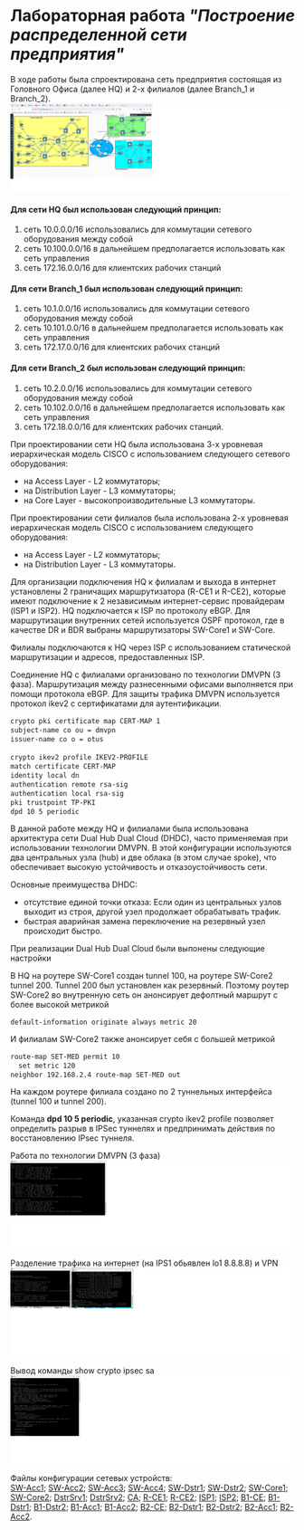 #          Лабораторная работа _"Построение распределенной сети предприятия"_


  В ходе работы была спроектирована сеть предприятия состоящая из Головного Офиса (далее HQ) и 2-х филиалов (далее Branch_1 и Branch_2).
![](total_schem_.jpg)
     
#### Для сети HQ был использован следующий принцип:
  1. сеть 10.0.0.0/16 использовались для коммутации сетевого оборудования между собой
  2. сеть 10.100.0.0/16 в дальнейшем предполагается использовать как сеть управления
  3. сеть 172.16.0.0/16 для клиентских рабочих станций

#### Для сети Branch_1 был использован следующий принцип:
  1. сеть 10.1.0.0/16 использовались для коммутации сетевого оборудования между собой
  2. сеть 10.101.0.0/16 в дальнейшем предполагается использовать как сеть управления
  3. сеть 172.17.0.0/16 для клиентских рабочих станций

#### Для сети Branch_2 был использован следующий принцип:
  1. сеть 10.2.0.0/16 использовались для коммутации сетевого оборудования между собой
  2. сеть 10.102.0.0/16 в дальнейшем предполагается использовать как сеть управления
  3. сеть 172.18.0.0/16 для клиентских рабочих станций.
      
  При проектировании сети HQ была использована 3-х уровневая иерархическая модель CISCO с использованием следующего сетевого оборудования:
- на Access Layer - L2 коммутаторы;
- на Distribution Layer - L3 коммутаторы;
- на Core Layer - высокопроизводительные L3 коммутаторы.

При проектировании сети филиалов была использована 2-х уровневая иерархическая модель CISCO с использованием следующего оборудования:
- на Access Layer - L2 коммутаторы;
- на Distribution Layer - L3 коммутаторы.

Для организации подключения HQ к филиалам и выхода в интернет установлены 2 граничащих маршрутизатора (R-CE1 и R-CE2), которые имеют подключение к 2
независимым интернет-сервис провайдерам (ISP1 и ISP2). HQ подключается к ISP по протоколу eBGP. Для маршрутизации внутренних сетей используется OSPF 
протокол, где в качестве DR и BDR выбраны маршрутизаторы SW-Core1 и SW-Core. 

Филиалы подключаются к HQ через  ISP с использованием статической маршрутизации и адресов, предоставленных ISP. 
	 
Соединение HQ с филиалами организовано по технологии DMVPN (3 фаза). Маршрутизация между разнесенными офисами выполняется при помощи протокола eBGP.
Для защиты трафика DMVPN используется протокол ikev2 с сертификатами для аутентификации.

    crypto pki certificate map CERT-MAP 1
    subject-name co ou = dmvpn
    issuer-name co o = otus

    crypto ikev2 profile IKEV2-PROFILE
    match certificate CERT-MAP
    identity local dn
    authentication remote rsa-sig
    authentication local rsa-sig
    pki trustpoint TP-PKI
    dpd 10 5 periodic

В данной работе между HQ и филиалами была использована архитектура сети Dual Hub Dual Cloud (DHDC), часто применяемая при использовании технологии DMVPN. 
В этой конфигурации используются два центральных узла (hub) и две облака (в этом случае spoke), что обеспечивает высокую устойчивость и отказоустойчивость
сети.

Основные преимущества DHDC:
 - отсутствие единой точки отказа: Если один из центральных узлов выходит из строя, другой узел продолжает обрабатывать трафик.
 - быстрая аварийная замена переключение на резервный узел происходит быстро.

При реализации Dual Hub Dual Cloud были выпонены следующие настройки

В HQ на роутере SW-Core1 создан tunnel 100, на роутере SW-Core2 tunnel 200. Tunnel 200 был установлен как резервный. Поэтому роутер SW-Core2 во внутренную
сеть он анонсирует дефолтный маршрут с более высокой метрикой

    default-information originate always metric 20

И филиалам SW-Core2 также анонсирует себя с большей метрикой 

    route-map SET-MED permit 10
      set metric 120
    neighbor 192.168.2.4 route-map SET-MED out

На каждом роутере филиала создано по 2 туннельных интерфейса (tunnel 100 и tunnel 200).

Команда **__dpd 10 5 periodic__**, указанная crypto ikev2 profile позволяет определить разрыв в IPSec туннелях и предпринимать действия по восстановлению IPsec 
туннеля.


Работа по технологии DMVPN (3 фаза) 
![](DMVPN_stage3.jpg)

Разделение трафика на интернет (на IPS1 обьявлен lo1 8.8.8.8) и VPN
![](Access_Inet_and_VPN.jpg)

Вывод команды show crypto ipsec sa
![](IPsec.jpg)

Файлы конфигурации сетевых устройств:  
  [SW-Acc1](https://github.com/kononenko-yury/otus-network-practics/blob/main/lab45/SW-Acc1);
  [SW-Acc2](https://github.com/kononenko-yury/otus-network-practics/blob/main/lab45/SW-Acc2);
  [SW-Acc3](https://github.com/kononenko-yury/otus-network-practics/blob/main/lab45/SW-Acc3);
  [SW-Acc4](https://github.com/kononenko-yury/otus-network-practics/blob/main/lab45/SW-Acc4);
  [SW-Dstr1](https://github.com/kononenko-yury/otus-network-practics/blob/main/lab45/SW-Dstr1);
  [SW-Dstr2](https://github.com/kononenko-yury/otus-network-practics/blob/main/lab45/SW-Dstr2);
  [SW-Core1](https://github.com/kononenko-yury/otus-network-practics/blob/main/lab45/SW-Core1);
  [SW-Core2](https://github.com/kononenko-yury/otus-network-practics/blob/main/lab45/SW-Core2);
  [DstrSrv1](https://github.com/kononenko-yury/otus-network-practics/blob/main/lab45/DstrSrv1);
  [DstrSrv2](https://github.com/kononenko-yury/otus-network-practics/blob/main/lab45/DstrSrv2);
  [CA](https://github.com/kononenko-yury/otus-network-practics/blob/main/lab45/CA);
  [R-CE1](https://github.com/kononenko-yury/otus-network-practics/blob/main/lab45/R-CE1);
  [R-CE2](https://github.com/kononenko-yury/otus-network-practics/blob/main/lab45/R-CE2);
  [ISP1](https://github.com/kononenko-yury/otus-network-practics/blob/main/lab45/ISP1);
  [ISP2](https://github.com/kononenko-yury/otus-network-practics/blob/main/lab45/ISP2);
  [B1-CE](https://github.com/kononenko-yury/otus-network-practics/blob/main/lab45/B1-CE);
  [B1-Dstr1](https://github.com/kononenko-yury/otus-network-practics/blob/main/lab45/B1-Dstr1);
  [B1-Dstr2](https://github.com/kononenko-yury/otus-network-practics/blob/main/lab45/B1-Dstr2);
  [B1-Acc1](https://github.com/kononenko-yury/otus-network-practics/blob/main/lab45/B1-Acc1);
  [B1-Acc2](https://github.com/kononenko-yury/otus-network-practics/blob/main/lab45/B1-Acc2);
  [B2-CE](https://github.com/kononenko-yury/otus-network-practics/blob/main/lab45/B2-CE);
  [B2-Dstr1](https://github.com/kononenko-yury/otus-network-practics/blob/main/lab45/B2-Dstr1);
  [B2-Dstr2](https://github.com/kononenko-yury/otus-network-practics/blob/main/lab45/B2-Dstr2);
  [B2-Acc1](https://github.com/kononenko-yury/otus-network-practics/blob/main/lab45/B2-Acc1);
  [B2-Acc2](https://github.com/kononenko-yury/otus-network-practics/blob/main/lab45/B2-Acc2).  
 
